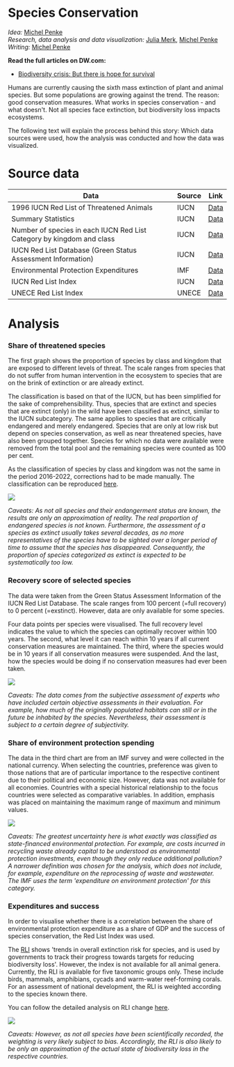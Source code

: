 
# Species Conservation

_Idea:_  [Michel Penke](https://michelpenke.de)\
_Research, data analysis and data visualization:_  [Julia Merk](https://www.linkedin.com/in/julia-merk-b61120157/?originalSubdomain=de), [Michel Penke](https://michelpenke.de)\
_Writing:_  [Michel Penke](https://michelpenke.de)

**Read the full articles on DW.com:**
- [Biodiversity crisis: But there is hope for survival](https://dw.com/a-68065066)

Humans are currently causing the sixth mass extinction of plant and animal species. But some populations are growing against the trend. The reason: good conservation measures. What works in species conservation - and what doesn't.
Not all species face extinction, but biodiversity loss impacts ecosystems. 

The following text will explain the process behind this story: Which data sources were used, how the analysis was conducted and how the data was visualized.

# Source data



| **Data** | **Source** | **Link** |
| --- | --- | --- |
| 1996 IUCN Red List of Threatened Animals | IUCN | [Data](https://portals.iucn.org/library/sites/library/files/documents/RL-1996-001.pdf) |
| Summary Statistics | IUCN | [Data](https://www.iucnredlist.org/resources/summary-statistics)|
| Number of species in each IUCN Red List Category by kingdom and class | IUCN | [Data](https://www.iucnredlist.org/statistics/)|
| IUCN Red List Database (Green Status Assessment Information) | IUCN | [Data](https://www.iucnredlist.org/)|
| Environmental Protection Expenditures | IMF | [Data](https://climatedata.imf.org/datasets/d22a6decd9b147fd9040f793082b219b/explore)|
| IUCN Red List Index | IUCN | [Data](https://www.iucnredlist.org/assessment/red-list-index)|
| UNECE Red List Index | UNECE | [Data](https://w3.unece.org/PXWeb2015/pxweb/en/STAT/STAT__92-SDG__01-sdgover/015_en_sdGoal15_r.px/table/tableViewLayout1/)|

# Analysis
### Share of threatened species

The first graph shows the proportion of species by class and kingdom that are exposed to different levels of threat. The scale ranges from species that do not suffer from human intervention in the ecosystem to species that are on the brink of extinction or are already extinct.

The classification is based on that of the IUCN, but has been simplified for the sake of comprehensibility. Thus, species that are extinct and species that are extinct (only) in the wild have been classified as extinct, similar to the IUCN subcategory. The same applies to species that are critically endangered and merely endangered. Species that are only at low risk but depend on species conservation, as well as near threatened species, have also been grouped together. Species for which no data were available were removed from the total pool and the remaining species were counted as 100 per cent.

As the classification of species by class and kingdom was not the same in the period 2016-2022, corrections had to be made manually. The classification can be reproduced [here](https://deutschewelle-my.sharepoint.com/:x:/g/personal/michel_penke_dw_com/ET0C-3R_7VBKlj4WuIIu9XcBjKxlRZWikQvF1fBE0NsZzQ?e=fnHBA8).

![](graphics/share_threatened.jpg)

_Caveats: As not all species and their endangerment status are known, the results are only an approximation of reality. The real proportion of endangered species is not known. Furthermore, the assessment of a species as extinct usually takes several decades, as no more representatives of the species have to be sighted over a longer period of time to assume that the species has disappeared. Consequently, the proportion of species categorized as extinct is expected to be systematically too low._

### Recovery score of selected species

The data were taken from the Green Status Assessment Information of the IUCN Red List Database. The scale ranges from 100 percent (=full recovery) to 0 percent (=exstinct). However, data are only available for some species.
  

Four data points per species were visualised. The full recovery level indicates the value to which the species can optimally recover within 100 years. The second, what level it can reach within 10 years if all current conservation measures are maintained. The third, where the species would be in 10 years if all conservation measures were suspended. And the last, how the species would be doing if no conservation measures had ever been taken.

![](graphics/recovery_score.jpg)

_Caveats: The data comes from the subjective assessment of experts who have included certain objective assessments in their evaluation. For example, how much of the originally populated habitats can still or in the future be inhabited by the species. Nevertheless, their assessment is subject to a certain degree of subjectivity._

### Share of environment protection spending

The data in the third chart are from an IMF survey and were collected in the national currency. When selecting the countries, preference was given to those nations that are of particular importance to the respective continent due to their political and economic size. However, data was not available for all economies. Countries with a special historical relationship to the focus countries were selected as comparative variables. In addition, emphasis was placed on maintaining the maximum range of maximum and minimum values. 

![](graphics/money_share.jpg)

_Caveats: The greatest uncertainty here is what exactly was classified as state-financed environmental protection. For example, are costs incurred in recycling waste already capital to be understood as environmental protection investments, even though they only reduce additional pollution? A narrower definition was chosen for the analysis, which does not include, for example, expenditure on the reprocessing of waste and wastewater. The IMF uses the term 'expenditure on environment protection' for this category._

### Expenditures and success

In order to visualise whether there is a correlation between the share of environmental protection expenditure as a share of GDP and the success of species conservation, the Red List Index was used.

The [RLI](https://www.iucnredlist.org/assessment/red-list-index) shows 'trends in overall extinction risk for species, and is used by governments to track their progress towards targets for reducing biodiversity loss'. However, the index is not available for all animal genera. Currently, the RLI is available for five taxonomic groups only. These include birds, mammals, amphibians, cycads and warm-water reef-forming corals. For an assessment of national development, the RLI is weighted according to the species known there.

You can follow the detailed analysis on RLI change [here](https://deutschewelle-my.sharepoint.com/:x:/g/personal/michel_penke_dw_com/ET0C-3R_7VBKlj4WuIIu9XcBjKxlRZWikQvF1fBE0NsZzQ?e=fnHBA8). 

![](graphics/money_protection.jpg)

_Caveats: However, as not all species have been scientifically recorded, the weighting is very likely subject to bias. Accordingly, the RLI is also likely to be only an approximation of the actual state of biodiversity loss in the respective countries._